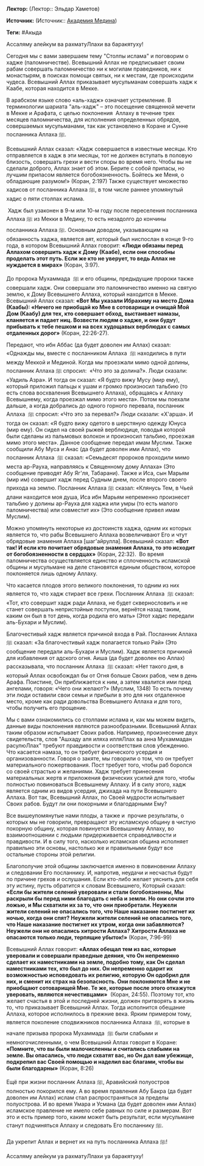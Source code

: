 **Лектор:** (Лектор:: Эльдар Хаметов)

**Источник:** (Источник:: [Академия Медина](https://web.medinaschool.org/school/))

**Теги:** #Акыда

Ассаляму алейкум ва рахматуЛлахи ва баракятуху!


Сегодня мы с вами завершаем тему "Столпы ислама" и поговорим о хадже (паломничестве). Всевышний Аллах не предписывает своим рабам совершать паломничество ни к могилам праведников, ни к монастырям, в поисках помощи святых, ни к местам, где происходили чудеса. Всевышний Аллах приказывает мусульманам совершать хадж к Каабе, которая находится в Мекке.


В арабском языке слово «аль-хадж» означает устремление. В терминологии шариата "аль-хадж" – это посещение священной мечети в Мекке и Арафата, с целью поклонения  Аллаху в течение трех месяцев паломничества, для исполнения определенных обрядов, совершаемых мусульманами, так как установлено в Коране и Сунне посланника Аллаха ﷺ.


Всевышний Аллах сказал: «Хадж совершается в известные месяцы. Кто отправляется в хадж в эти месяцы, тот не должен вступать в половую близость, совершать грехи и вести споры во время него. Чтобы вы не сделали доброго, Аллах знает об этом. Берите с собой припасы, но лучшим припасом является богобоязненность. Бойтесь же Меня, о обладающие разумом!» (Коран, 2:197) Также существует множество хадисов от посланника Аллаха ﷺ, в том числе раннее упомянутый хадис о пяти столпах ислама.


 Хадж был узаконен в 9-м или 10-м году после переселения посланника Аллаха ﷺ из Мекки в Медину, то есть незадолго до кончины посланника Аллаха ﷺ. Основным доводом, указывающим на обязанность хаджа, является аят, который был ниспослан в конце 9-го года, в котором Всевышний Аллах говорит: **«Люди обязаны перед Аллахом совершить хадж к Дому (Каабе), если они способны проделать этот путь. Если же кто не уверует, то ведь Аллах не нуждается в мирах»** (Коран, 3:97).


До пророка Мухаммада  ﷺ и его общины, предыдущие пророки также совершали хадж. Они совершали это паломничество именно на святую землю, к Дому Всевышнего Аллаха, который находится в Мекке. Всевышний Аллах сказал: **«Вот Мы указали Ибрахиму на место Дома (Каабы): «Ничего не приобщай ко Мне в сотоварищи и очищай Мой Дом (Каабу) для тех, кто совершает обход, выстаивает намазы, кланяется и падает ниц. Возвести людям о хадже, и они будут прибывать к тебе пешком и на всех худощавых верблюдах с самых отдаленных дорог»** (Коран, 22:26-27).


Передают, что ибн Аббас (да будет доволен им Аллах) сказал: «Однажды мы, вместе с посланником Аллаха  ﷺ находились в пути между Меккой и Мединой. Когда мы проезжали мимо одной долины, посланник Аллаха ﷺ спросил:  «Что это за долина?». Люди сказали: «Уадиль Азра». И тогда он сказал: «Я будто вижу Мусу (мир ему), который приложил пальцы к ушам и громко произносил тальбию (то есть слова восхваления Всевышнего Аллаха), обращаясь к Аллаху Всевышнему, когда проезжал мимо этого места». Потом мы поехали дальше, а когда добрались до одного горного перевала, посланник Аллаха  ﷺ спросил: «Что это за перевал?» Люди сказали: «Х'арша». И тогда он сказал: «Я будто вижу одетого в шерстяную одежду Юнуса (мир ему). Он сидел на своей рыжей верблюдице, поводья которой были сделаны из пальмовых волокон и произносил тальбию, проезжая мимо этого места». Данное сообщение передал имам Муслим. Также сообщили Абу Муса и Анас (да будет доволен ими Аллах), что посланник Аллаха  ﷺ сказал: «Семьдесят пророков проходили мимо места ар-Рауха, направляясь к Священному дому Аллаха» (Это сообщение приводят Абу Яг'ля, Табарани). Также и Иса, сын Марьям (мир им) совершит хадж перед Судным днем, после второго своего прихода на землю. Посланник Аллаха ﷺ сказал: «Клянусь Тем, в Чьей длани находится моя душа, Иса ибн Марьям непременно произнесет тальбию у долины ар-Рауха для хаджа или умры (то есть малого паломничества) или совместит их» (Это сообщение привел имам Муслим).


Можно упомянуть некоторые из достоинств хаджа, одним их которых является то, что рабы Всевышнего Аллаха возвеличивают Его и чтут обрядовые знамения Аллаха [шаг'айрулла]. Всевышний сказал: **«Вот так! И если кто почитает обрядовые знамения Аллаха, то это исходит от богобоязненности в сердцах»** (Коран, 22:32).  Во время паломничества осуществляется единство и сплоченность исламской общины и мусульмане на деле становятся единым обществом, которое поклоняется лишь одному Аллаху. 


Что касается плодов этого великого поклонения, то одним из них является то, что хадж стирает все грехи. Посланник Аллаха  ﷺ сказал: «Тот, кто совершит хадж ради Аллаха, не будет сквернословить и не станет совершать непристойные поступки, вернётся назад таким, каким он был в тот день, когда родила его мать» (Этот хадис передали аль-Бухари и Муслим).


Благочестивый хадж является причиной входа в Рай. Посланник Аллаха ﷺ сказал: «За благочестивый хадж полагается только Рай» (Это сообщение передали аль-Бухари и Муслим). Хадж является причиной для избавления от адского огня. Аиша (да будет доволен ею Аллах) рассказывала, что посланник Аллаха  ﷺ сказал: «Нет такого дня, в который Аллах освобождал бы от Огня больше Своих рабов, чем в день Арафа. Поистине, Он приближается к ним, а затем хвалится ими пред ангелами, говоря: «Чего они желают?» (Муслим, 1348) То есть почему эти люди оставили свои семьи и прибыли в это для них отдаленное место, кроме как ради довольства Всевышнего Аллаха и для того, чтобы получить его прощение.


Мы с вами ознакомились со столпами ислама и, как мы можем видеть, данные виды поклонения являются разнообразными. Всевышний Аллах таким образом испытывает Своих рабов. Например, произнесение двух свидетельств, слов "Ашхаду аля иляха илляЛлах ва анна Мухаммадан расулюЛлах" требуют правдивости и соответствия слов убеждению. Что касается намаза, то он требует физического усердия и организованности. Говоря о закяте, мы говорили о том, что он требует материального пожертвования. Пост требует того, чтобы раб боролся со своей страстью и желаниями. Хадж требует принесения материальных жертв и приложения физических усилий для того, чтобы полностью повиноваться Всевышнему Аллаху. И в силу этого, хадж является одним из видов усердия, джихада на пути Всевышнего Аллаха. Вот так, Всевышний Аллах, по Своей мудрости испытывает Своих рабов. Будут ли они покорными и благодарными Ему?


Все вышеупомянутые нами плоды, а также и  прочие результаты, о которых мы не говорили, превращают эту исламскую общину в чистую покорную общину, которая повинуется Всевышнему Аллаху, во взаимоотношении с людьми придерживается справедливости и правдивости. И в силу того, насколько исламская община исполняет правильно эти основы, настолько же и правильными будут все остальные стороны этой религии.


Благополучие этой общины заключается именно в повиновении Аллаху и следовании Его посланнику. И, напротив, неудачи и несчастья будут по причине грехов и ослушания. Если кто-либо желает уяснить для себя эту истину, пусть обратится к словам Всевышнего, Который сказал: **«Если бы жители селений уверовали и стали богобоязненны, Мы раскрыли бы перед ними благодать с неба и земли. Но они сочли это ложью, и Мы схватили их за то, что они приобретали. Неужели жители селений не опасались того, что Наше наказание постигнет их ночью, когда они спят? Неужели жители селений не опасались того, что Наше наказание постигнет их утром, когда они забавляются? Неужели они не опасались хитрости Аллаха? Хитрости Аллаха не опасаются только люди, терпящие убыток!»** (Коран, 7:96-99)


Всевышний Аллах говорит: **«Аллах обещал тем из вас, которые уверовали и совершали праведные деяния, что Он непременно сделает их наместниками на земле, подобно тому, как Он сделал наместниками тех, кто был до них. Он непременно одарит их возможностью исповедовать их религию, которую Он одобрил для них, и сменит их страх на безопасность. Они поклоняются Мне и не приобщают сотоварищей Мне. Те же, которые после этого откажутся уверовать, являются нечестивцами»**  (Коран, 24:55). Поэтому тот, кто желает счастья в этой и последней жизни, должен притворять в жизнь то, что приказывает Всевышний Аллах. Тогда исполнится обещание Аллаха, которое исполнилось в прежние века. Ярким примером тому, является поколение сподвижников посланника Аллаха  ﷺ, которые в начале призыва пророка Мухаммада  ﷺ были слабыми и немногочисленными, о чем Всевышний Аллах говорит в Коране: **«Помните, что вы были малочисленны и считались слабыми на земле. Вы опасались, что люди схватят вас, но Он дал вам убежище, подкрепил вас Своей помощью и наделил вас благами, чтобы вы были благодарны»** (Коран, 8:26)


Ещё при жизни посланник Аллаха ﷺ, Аравийский полуостров полностью покорился ему. А во время правления Абу Бакра (да будет доволен им Аллах) ислам стал распространяться за пределы полуострова. И во время Умара и Усмана (да будет доволен ими Аллах) исламское правление не имело себе равных по силе и размерам. Вот это и есть пример того, каким может быть результат, если мусульмане станут подчиняться Аллаху и следовать Его посланнику ﷺ.


Да укрепит Аллах и вернет их на путь посланника Аллаха ﷺ!


Ассаляму алейкум уа рахматуЛлахи уа баракятуху!

